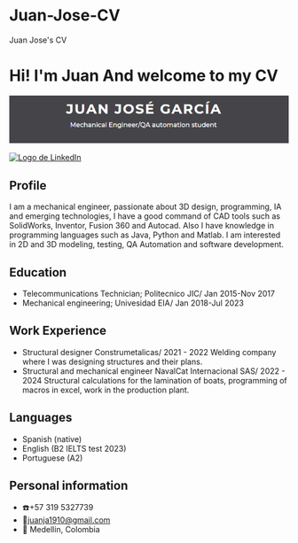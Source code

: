
# Juan-Jose-CV
Juan Jose's CV
# Hi! I'm Juan And welcome to my CV
![Banner](./images/Banner.png)

[![Logo de LinkedIn](https://www.flaticon.es/icono-gratis/linkedin_174857)](www.linkedin.com/in/jjgarciaguirre)


## Profile
I am a mechanical engineer, passionate about 3D design, programming, IA and emerging technologies, I have a good command of CAD tools such as SolidWorks, Inventor, Fusion 360 and Autocad. Also I have knowledge in programming languages such as Java, Python and Matlab. I am interested in  2D and 3D modeling, testing, QA Automation and software development.

## Education 
- Telecommunications Technician; Politecnico JIC/ Jan 2015-Nov 2017
- Mechanical engineering; Univesidad EIA/ Jan 2018-Jul 2023

## Work Experience
- Structural designer Construmetalicas/ 2021 - 2022
  Welding company where I was designing structures and their plans.
- Structural and mechanical engineer  NavalCat Internacional SAS/ 2022 - 2024
  Structural calculations for the lamination of boats, programming of macros in excel, work in the production plant.

## Languages
- Spanish (native)
- English (B2 IELTS test 2023)
- Portuguese (A2)

## Personal information
- :phone:+57 319 5327739
- :email:juanja1910@gmail.com
- :round_pushpin: Medellin, Colombia

